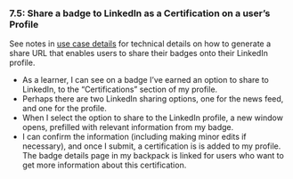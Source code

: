 ### 7.5: Share a badge to LinkedIn as a Certification on a user’s Profile

See notes in [use case details](#sharing-to-linkedin-as-a-certification-on-the-profile) for technical details on how to generate a share URL that enables users to share their badges onto their LinkedIn profile.

*   As a learner, I can see on a badge I’ve earned an option to share to LinkedIn, to the “Certifications” section of my profile.
*   Perhaps there are two LinkedIn sharing options, one for the news feed, and one for the profile.
*   When I select the option to share to the LinkedIn profile, a new window opens, prefilled with relevant information from my badge.
*   I can confirm the information (including making minor edits if necessary), and once I submit, a certification is is added to my profile. The badge details page in my backpack is linked for users who want to get more information about this certification.